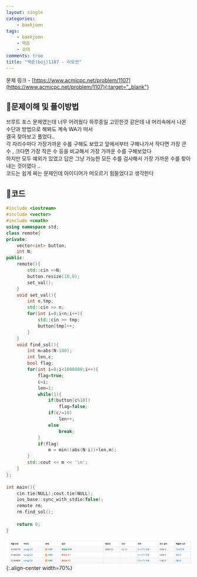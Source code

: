 ```yaml
---
layout: single
categories:
    - baekjoon
tags:
    - baekjoon
    - 백준
    - 코테
comments: true
title: "백준(boj)1107 - 리모컨"
---
```



문제 링크 - [https://www.acmicpc.net/problem/1107](https://www.acmicpc.net/problem/1107){:target="_blank"}

## 👀문제이해 및 풀이방법
브루트 포스 문제였는데 너무 어려웠다 하루종일 고민한것 같은데 내 머리속에서 나온 수단과 방법으로 해봐도 계속 WA가 떠서<br>
결국 찾아보고 풀었다..<br>
각 자리수마다 가장가까운 수를 구해도 보았고 앞에서부터 구해나가서 작다면 가장 큰 수 , 크다면 가장 작은 수 등을 비교해서 가장 가까운 수를 구해보았다<br>
하지만 모두 예외가 있었고 답은 그냥 가능한 모든 수를 검사해서 가장 가까운 수를 찾아내는 것이였다 .. <br>
코드는 쉽게 짜는 문제인데 아이디어가 떠오르기 힘들었다고 생각한다<br>

  
## 📝코드
  
```cpp
#include <iostream>
#include <vector>
#include <cmath>
using namespace std;
class remote{
private:
    vector<int> button;
    int N;
public:
    remote(){
        std::cin >>N;
        button.resize(10,0);
        set_val();
    }   
    void set_val(){
        int n,tmp;
        std::cin >> n;
        for(int i=0;i<n;i++){
            std::cin >> tmp;
            button[tmp]++;
        }
    }
    void find_sol(){
        int m=abs(N-100);
        int len,c;
        bool flag;
        for(int i=0;i<1000000;i++){
            flag=true;
            c=i;
            len=1;
            while(1){
                if(button[c%10])
                    flag=false;
                if(c/=10)
                    len++;
                else
                    break;
            }
            if(flag)
                m = min((abs(N-i))+len,m);
        }
        std::cout << m << '\n';
    }   
};

int main(){
    cin.tie(NULL);cout.tie(NULL);
    ios_base::sync_with_stdio(false);
    remote rm;
    rm.find_sol();

    return 0;
}
```

![image](/assets/images/baekjoon/1107_1.png){:.align-center width=70%}  <br>